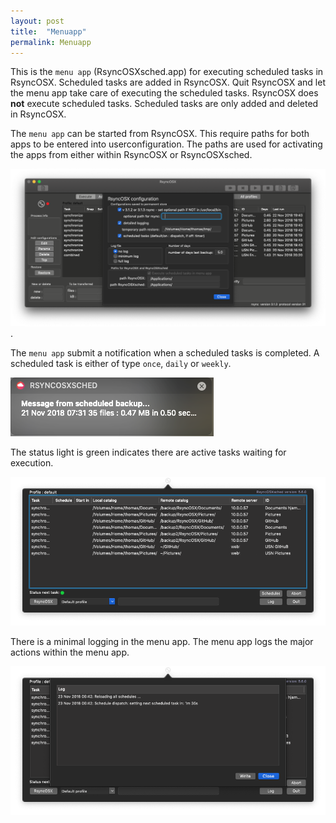 ```yaml
---
layout: post
title:  "Menuapp"
permalink: Menuapp
---
```

This is the `menu app` (RsyncOSXsched.app) for executing scheduled tasks in RsyncOSX. Scheduled tasks are added in RsyncOSX. Quit RsyncOSX and let the menu app take care of executing the scheduled tasks. RsyncOSX does **not** execute scheduled tasks. Scheduled tasks are only added and deleted in RsyncOSX.

The `menu app` can be started from RsyncOSX. This require paths for both apps to be entered into userconfiguration.  The paths are used for activating the apps from either within RsyncOSX or RsyncOSXsched.

![](/images/RsyncOSX/master/menuapp/userconfig.png).

The `menu app` submit a notification when a scheduled tasks is completed. A scheduled task is either of type `once`, `daily` or `weekly`.

![](/images/RsyncOSX/master/menuapp/notifications.png)

The status light is green indicates there are active tasks waiting for execution.

![](/images/RsyncOSX/master/menuapp/menuapp1.png)

There is a minimal logging in the menu app. The menu app logs the major actions within the menu app.

![](/images/RsyncOSX/master/menuapp/menuapp2.png)

